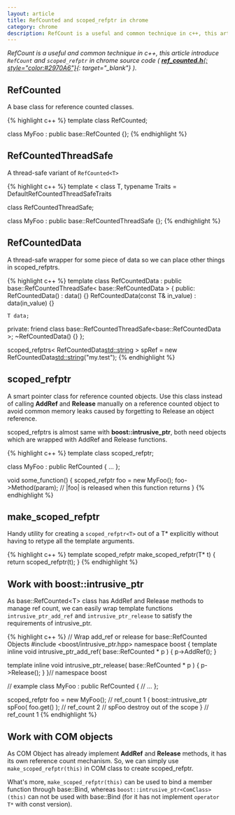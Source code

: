 ```yaml
---
layout: article
title: RefCounted and scoped_refptr in chrome
category: chrome
description: RefCount is a useful and common technique in c++, this article introduce RefCount and scoped_refptr in chrome source code.
---
```

*RefCount is a useful and common technique in c++, this article introduce `RefCount` and `scoped_refptr` in chrome source code ( [**ref_counted.h**{: style="color:#2970A6"}](http://src.chromium.org/viewvc/chrome/trunk/src/base/memory/ref_counted.h){: target="_blank"} ).*

## RefCounted

A base class for reference counted classes.

{% highlight c++ %}
template <class T>
class RefCounted;

class MyFoo : public base::RefCounted<MyFoo>
{};
{% endhighlight %}


## RefCountedThreadSafe

A thread-safe variant of `RefCounted<T>`

{% highlight c++ %}
template
<
    class T,
    typename Traits = DefaultRefCountedThreadSafeTraits<T>
>
class RefCountedThreadSafe;

class MyFoo : public base::RefCountedThreadSafe<MyFoo>
{};
{% endhighlight %}


## RefCountedData

A thread-safe wrapper for some piece of data so we can place other things in scoped_refptrs.

{% highlight c++ %}
template<typename T>
class RefCountedData
    : public base::RefCountedThreadSafe< base::RefCountedData<T> >
{
public:
    RefCountedData() : data() {}
    RefCountedData(const T& in_value) : data(in_value) {}

    T data;

private:
    friend class base::RefCountedThreadSafe<base::RefCountedData<T> >;
    ~RefCountedData() {}
};

scoped_refptrs< RefCountedData<std::string> >
	spRef = new RefCountedData<std::string>("my.test");
{% endhighlight %}


## scoped_refptr

A smart pointer class for reference counted objects.  Use this class instead of calling **AddRef** and **Release** manually on a reference counted object to avoid common memory leaks caused by forgetting to Release an object reference.

scoped_refptrs is almost same with **boost::intrusive_ptr**, both need objects which are wrapped with AddRef and Release functions.

{% highlight c++ %}
template <class T>
class scoped_refptr;

class MyFoo : public RefCounted<MyFoo>
{
...
};

void some_function()
{
    scoped_refptr<MyFoo> foo = new MyFoo();
    foo->Method(param);
    // |foo| is released when this function returns
}
{% endhighlight %}



## make_scoped_refptr

Handy utility for creating a `scoped_refptr<T>` out of a T* explicitly without having to retype all the template arguments.

{% highlight c++ %}
template <typename T>
scoped_refptr<T> make_scoped_refptr(T* t)
{
    return scoped_refptr<T>(t);
}
{% endhighlight %}


## Work with boost::intrusive_ptr

As base::RefCounted&lt;T> class has AddRef and Release methods to manage ref count, we can easily wrap template functions `intrusive_ptr_add_ref` and `intrusive_ptr_release` to satisfy the requirements of intrusive_ptr.

{% highlight c++ %}
// Wrap add_ref or release for base::RefCounted Objects
#include <boost/intrusive_ptr.hpp>
namespace boost {
   template<typename T>
   inline void intrusive_ptr_add_ref( base::RefCounted<T> * p )
   {
      p->AddRef();
   }

   template<typename T>
   inline void intrusive_ptr_release( base::RefCounted<T> * p )
   {
      p->Release();
   }
}// namespace boost


// example
class MyFoo : public RefCounted<MyFoo>
{
    // ...
};

scoped_refptr<MyFoo> foo = new MyFoo();	// ref_count 1
{
    boost::intrusive_ptr<MyFoo> spFoo( foo.get() ); // ref_count 2
    // spFoo destroy out of the scope
}
// ref_count 1
{% endhighlight %}


## Work with COM objects

As COM Object has already implement **AddRef** and **Release** methods, it has its own reference count mechanism. So, we can simply use `make_scoped_refptr(this)` in COM class to create scoped_refptr.

What's more, `make_scoped_refptr(this)` can be used to bind a member function through base::Bind, whereas `boost::intrusive_ptr<ComClass>(this)` can not be used with base::Bind (for it has not implement `operator T*` with const version).

